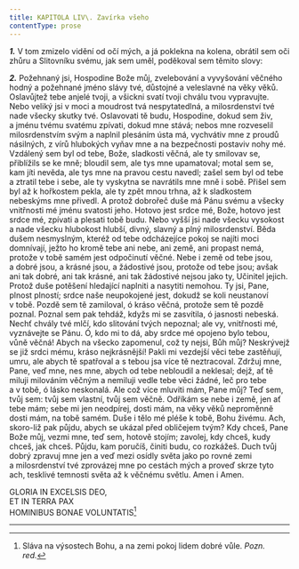 ```yaml
---
title: KAPITOLA LIV\. Zavírka všeho
contentType: prose
---
```


<section>

**_1._** V tom zmizelo vidění od očí mých, a já poklekna na kolena, obrátil sem oči zhůru a Slitovníku svému, jak sem uměl, poděkoval sem těmito slovy:

</section>

<section>

**_2._** Požehnaný jsi, Hospodine Bože můj, zvelebování a vyvyšování věčného hodný a požehnané jméno slávy tvé, důstojné a veleslavné na věky věků. Oslavůjtež tebe anjelé tvoji, a všickni svatí tvoji chválu tvou vypravujte. Nebo veliký jsi v moci a moudrost tvá nespytatedlná, a milosrdenství tvé nade všecky skutky tvé. Oslavovati tě budu, Hospodine, dokud sem živ, a jménu tvému svatému zpívati, dokud mne stává; nebos mne rozveselil milosrdenstvím svým a naplnil plesáním ústa má, vychvátiv mne z proudů násilných, z vírů hlubokých vyňav mne a na bezpečnosti postaviv nohy mé. Vzdálený sem byl od tebe, Bože, sladkosti věčná, ale ty smilovav se, přiblížils se ke mně; bloudil sem, ale tys mne upamatoval; motal sem se, kam jíti nevěda, ale tys mne na pravou cestu navedl; zašel sem byl od tebe a ztratil tebe i sebe, ale ty vyskytna se navrátils mne mně i sobě. Přišel sem byl až k hořkostem pekla, ale ty zpět mnou trhna, až k sladkostem nebeskýms mne přivedl. A protož dobrořeč duše má Pánu svému a všecky vnitřnosti mé jménu svatosti jeho. Hotovo jest srdce mé, Bože, hotovo jest srdce mé, zpívati a plesati tobě budu. Nebo vyšší jsi nade všecku vysokost a nade všecku hlubokost hlubší, divný, slavný a plný milosrdenství. Běda dušem nesmyslným, kteréž od tebe odcházejíce pokoj se najíti moci domnívají, ježto ho kromě tebe ani nebe, ani země, ani propast nemá, protože v tobě samém jest odpočinutí věčné. Nebe i země od tebe jsou, a dobré jsou, a krásné jsou, a žádostivé jsou, protože od tebe jsou; avšak ani tak dobré, ani tak krásné, ani tak žádostivé nejsou jako ty, Učinitel jejich. Protož duše potěšení hledající naplniti a nasytiti nemohou. Ty jsi, Pane, plnost plností; srdce naše neupokojené jest, dokudž se koli neustanoví v tobě. Pozdě sem tě zamiloval, ó kráso věčná, protože sem tě pozdě poznal. Poznal sem pak tehdáž, kdyžs mi se zasvítila, ó jasnosti nebeská. Nechť chvály tvé mlčí, kdo slitování tvých nepoznal; ale vy, vnitřnosti mé, vyznávejte se Pánu. Ó, kdo mi to dá, aby srdce mé opojeno bylo tebou, vůně věčná! Abych na všecko zapomenul, což ty nejsi, Bůh můj? Neskrývejž se již srdci mému, kráso nejkrásnější! Pakli mi vezdejší věci tebe zastěňují, umru, ale abych tě spatřoval a s tebou jsa více tě neztracoval. Zdržuj mne, Pane, veď mne, nes mne, abych od tebe nebloudil a neklesal; dejž, ať tě miluji milováním věčným a nemiluji vedle tebe věci žádné, leč pro tebe a v tobě, ó lásko neskonalá. Ale což více mluviti mám, Pane můj? Teď sem, tvůj sem: tvůj sem vlastní, tvůj sem věčně. Odříkám se nebe i země, jen ať tebe mám; sebe mi jen neodpírej, dosti mám, na věky věků neproměnně dosti mám, na tobě samém. Duše i tělo mé pléše k tobě, Bohu živému. Ach, skoro-liž pak půjdu, abych se ukázal před obličejem tvým? Kdy chceš, Pane Bože můj, vezmi mne, teď sem, hotově stojím; zavolej, kdy chceš, kudy chceš, jak chceš. Půjdu, kam poručíš, činiti budu, co rozkážeš. Duch tvůj dobrý zpravuj mne jen a veď mezi osídly světa jako po rovné zemi a milosrdenství tvé zprovázej mne po cestách mých a proveď skrze tyto ach, tesklivé temnosti světa až k věčnému světlu. Amen i Amen.

GLORIA IN EXCELSIS DEO,  
ET IN TERRA PAX  
HOMINIBUS BONAE VOLUNTATIS[^31]

* * *

[^31]: Sláva na výsostech Bohu, a na zemi pokoj lidem dobré vůle. _Pozn. red._

</section>
